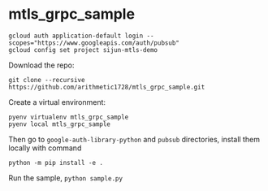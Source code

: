 # mtls_grpc_sample

```
gcloud auth application-default login --scopes="https://www.googleapis.com/auth/pubsub"
gcloud config set project sijun-mtls-demo
```

Download the repo:
```
git clone --recursive https://github.com/arithmetic1728/mtls_grpc_sample.git
```

Create a virtual environment:
```
pyenv virtualenv mtls_grpc_sample
pyenv local mtls_grpc_sample
```

Then go to `google-auth-library-python` and `pubsub` directories, install them
locally with command
```
python -m pip install -e .
```

Run the sample, `python sample.py`
